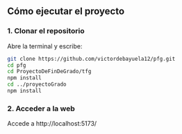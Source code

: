 ##  Cómo ejecutar el proyecto

### 1. Clonar el repositorio

Abre la terminal y escribe:

```bash
git clone https://github.com/victordebayuela12/pfg.git
cd pfg
cd ProyectoDeFinDeGrado/tfg
npm install
cd ../proyectoGrado
npm install
```
### 2. Acceder a la web

Accede a http://localhost:5173/
